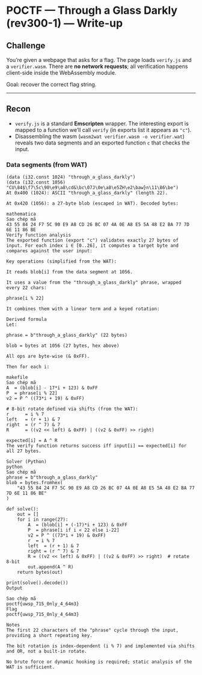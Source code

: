 # POCTF — Through a Glass Darkly (rev300-1) — Write-up

## Challenge
You’re given a webpage that asks for a flag. The page loads `verify.js` and a `verifier.wasm`. There are **no network requests**; all verification happens client-side inside the WebAssembly module.

Goal: recover the correct flag string.

---

## Recon

- `verify.js` is a standard **Emscripten** wrapper. The interesting export is mapped to a function we’ll call `verify` (in exports list it appears as `"c"`).
- Disassembling the wasm (`wasm2wat verifier.wasm -o verifier.wat`) reveals two data segments and an exported function `c` that checks the input.

### Data segments (from WAT)

```wat
(data (i32.const 1024) "through_a_glass_darkly")
(data (i32.const 1056) "CU\84$\f7\5c\90\e9\a8\cd&\bc\07J\0e\a8\e5ZH\e2\baw}n\11\86\be")
At 0x400 (1024): ASCII "through_a_glass_darkly" (length 22).

At 0x420 (1056): a 27-byte blob (escaped in WAT). Decoded bytes:

mathematica
Sao chép mã
43 55 84 24 F7 5C 90 E9 A8 CD 26 BC 07 4A 0E A8 E5 5A 48 E2 BA 77 7D 6E 11 86 BE
Verify function analysis
The exported function (export "c") validates exactly 27 bytes of input. For each index i ∈ [0..26], it computes a target byte and compares against the user input:

Key operations (simplified from the WAT):

It reads blob[i] from the data segment at 1056.

It uses a value from the "through_a_glass_darkly" phrase, wrapped every 22 chars:

phrase[i % 22]

It combines them with a linear term and a keyed rotation:

Derived formula
Let:

phrase = b"through_a_glass_darkly" (22 bytes)

blob = bytes at 1056 (27 bytes, hex above)

All ops are byte-wise (& 0xFF).

Then for each i:

makefile
Sao chép mã
A  = (blob[i] - 17*i + 123) & 0xFF
P  = phrase[i % 22]
v2 = P ^ ((73*i + 19) & 0xFF)

# 8-bit rotate defined via shifts (from the WAT):
r      = i % 7
left   = (r + 1) & 7
right  = (r ^ 7) & 7
R      = ((v2 << left) & 0xFF) | ((v2 & 0xFF) >> right)

expected[i] = A ^ R
The verify function returns success iff input[i] == expected[i] for all 27 bytes.

Solver (Python)
python
Sao chép mã
phrase = b"through_a_glass_darkly"
blob = bytes.fromhex(
    "43 55 84 24 F7 5C 90 E9 A8 CD 26 BC 07 4A 0E A8 E5 5A 48 E2 BA 77 7D 6E 11 86 BE"
)

def solve():
    out = []
    for i in range(27):
        A  = (blob[i] + (-17)*i + 123) & 0xFF
        P  = phrase[i if i < 22 else i-22]
        v2 = P ^ ((73*i + 19) & 0xFF)
        r  = i % 7
        left  = (r + 1) & 7
        right = (r ^ 7) & 7
        R = ((v2 << left) & 0xFF) | ((v2 & 0xFF) >> right)  # rotate 8-bit
        out.append(A ^ R)
    return bytes(out)

print(solve().decode())
Output

Sao chép mã
poctf{uwsp_715_0nly_4_64m3}
Flag
poctf{uwsp_715_0nly_4_64m3}

Notes
The first 22 characters of the "phrase" cycle through the input, providing a short repeating key.

The bit rotation is index-dependent (i % 7) and implemented via shifts and OR, not a built-in rotate.

No brute force or dynamic hooking is required; static analysis of the WAT is sufficient.